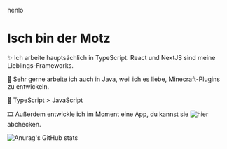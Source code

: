 henlo

# Isch bin der Motz 

✨ Ich arbeite hauptsächlich in TypeScript. React und NextJS sind meine Lieblings-Frameworks. 

🎈 Sehr gerne arbeite ich auch in Java, weil ich es liebe, Minecraft-Plugins zu entwickeln.

💎 TypeScript > JavaScript

🎞 Außerdem entwickle ich im Moment eine App, du kannst sie ![hier](https://furt.app) abchecken.

![Anurag's GitHub stats](https://github-readme-stats.vercel.app/api?username=motz0815&count_private=true&show_icons=true&theme=tokyonight)
